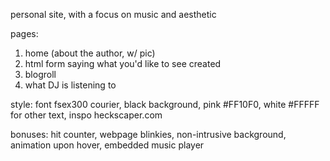 personal site, with a focus on music and aesthetic
 
 pages: 
 1. home (about the author, w/ pic)
 2. html form saying what you'd like to see created
 3. blogroll
 4. what DJ is listening to

style: font fsex300 courier, black background, pink #FF10F0, white #FFFFF for other text, inspo heckscaper.com

bonuses: hit counter, webpage blinkies, non-intrusive background, animation upon hover, embedded music player
